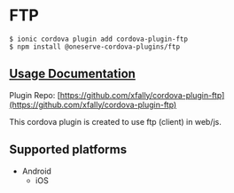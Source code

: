 # FTP

```text
$ ionic cordova plugin add cordova-plugin-ftp
$ npm install @oneserve-cordova-plugins/ftp
```

## [Usage Documentation](https://oneserve.gitbook.io/oneserve-cordova-plugins/plugins/ftp/)

Plugin Repo: [https://github.com/xfally/cordova-plugin-ftp](https://github.com/xfally/cordova-plugin-ftp)

This cordova plugin is created to use ftp \(client\) in web/js.

## Supported platforms

* Android
  * iOS

